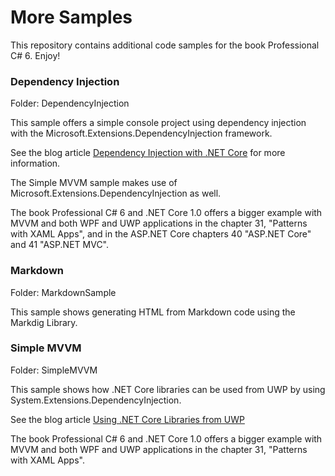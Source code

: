 # More Samples

This repository contains additional code samples for the book Professional C# 6. Enjoy!

### Dependency Injection

Folder: DependencyInjection

This sample offers a simple console project using dependency injection with the Microsoft.Extensions.DependencyInjection framework.

See the blog article [Dependency Injection with .NET Core](https://csharp.christiannagel.com/2016/06/04/dependencyinjection/ "Dependency Inection") for more information.

The Simple MVVM sample makes use of Microsoft.Extensions.DependencyInjection as well.

The book Professional C# 6 and .NET Core 1.0 offers a bigger example with MVVM and both WPF and UWP applications in the chapter 31, "Patterns with XAML Apps", and in the ASP.NET Core chapters 40 "ASP.NET Core" and 41 "ASP.NET MVC". 

### Markdown

Folder: MarkdownSample

This sample shows generating HTML from Markdown code using the Markdig Library.

### Simple MVVM

Folder: SimpleMVVM

This sample shows how .NET Core libraries can be used from UWP by using System.Extensions.DependencyInjection.

See the blog article [Using .NET Core Libraries from UWP](https://csharp.christiannagel.com/2016/05/23/netcore-uwp/ "Using .NET Core Libraries")

The book Professional C# 6 and .NET Core 1.0 offers a bigger example with MVVM and both WPF and UWP applications in the chapter 31, "Patterns with XAML Apps". 

